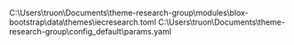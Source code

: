 C:\Users\truon\Documents\theme-research-group\modules\blox-bootstrap\data\themes\iecresearch.toml
C:\Users\truon\Documents\theme-research-group\config\_default\params.yaml